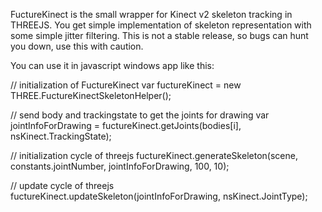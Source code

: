 FuctureKinect is the small wrapper for Kinect v2 skeleton tracking in THREEJS. You get simple implementation of skeleton representation with some simple jitter filtering. This is not a stable release, so bugs can hunt you down, use this with caution. 

You can use it in javascript windows app like this:

// initialization of FuctureKinect
var fuctureKinect = new THREE.FuctureKinectSkeletonHelper();

// send body and trackingstate to get the joints for drawing
var jointInfoForDrawing = fuctureKinect.getJoints(bodies[i], nsKinect.TrackingState);

// initialization cycle of threejs
fuctureKinect.generateSkeleton(scene, constants.jointNumber, jointInfoForDrawing, 100, 10);

// update cycle of threejs
fuctureKinect.updateSkeleton(jointInfoForDrawing, nsKinect.JointType);